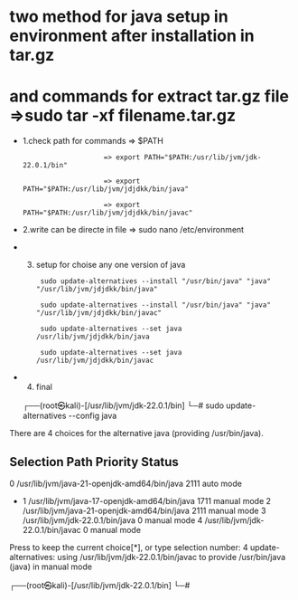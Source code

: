 # two method for java setup in environment after installation in tar.gz 

# and commands for extract tar.gz file =>sudo tar -xf filename.tar.gz

- 1.check path for commands => $PATH 

                          => export PATH="$PATH:/usr/lib/jvm/jdk-22.0.1/bin"
                          
                          => export PATH="$PATH:/usr/lib/jvm/jdjdkk/bin/java"
                          
                          => export PATH="$PATH:/usr/lib/jvm/jdjdkk/bin/javac"

- 2.write can be directe in file => sudo nano /etc/environment

- 3. setup for choise any one version of java
      
          sudo update-alternatives --install "/usr/bin/java" "java" "/usr/lib/jvm/jdjdkk/bin/java"
          
          sudo update-alternatives --install "/usr/bin/java" "java" "/usr/lib/jvm/jdjdkk/bin/javac"
          
          sudo update-alternatives --set java /usr/lib/jvm/jdjdkk/bin/java
          
          sudo update-alternatives --set java /usr/lib/jvm/jdjdkk/bin/javac

- 4. final

   ┌──(root㉿kali)-[/usr/lib/jvm/jdk-22.0.1/bin]
└─# sudo update-alternatives --config java

There are 4 choices for the alternative java (providing /usr/bin/java).

  Selection    Path                                         Priority   Status
------------------------------------------------------------
  0            /usr/lib/jvm/java-21-openjdk-amd64/bin/java   2111      auto mode
* 1            /usr/lib/jvm/java-17-openjdk-amd64/bin/java   1711      manual mode
  2            /usr/lib/jvm/java-21-openjdk-amd64/bin/java   2111      manual mode
  3            /usr/lib/jvm/jdk-22.0.1/bin/java              0         manual mode
  4            /usr/lib/jvm/jdk-22.0.1/bin/javac             0         manual mode

Press <enter> to keep the current choice[*], or type selection number: 4
update-alternatives: using /usr/lib/jvm/jdk-22.0.1/bin/javac to provide /usr/bin/java (java) in manual mode
                                                                                                                                                                      
┌──(root㉿kali)-[/usr/lib/jvm/jdk-22.0.1/bin]
└─# 


